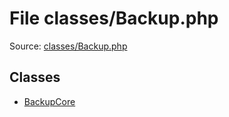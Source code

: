 File classes/Backup.php
=========

Source: [classes/Backup.php](https://github.com/PrestaShop/PrestaShop/blob/1.5.0.1/classes/Backup.php)


Classes
-------

* [BackupCore](class.BackupCore.md)

